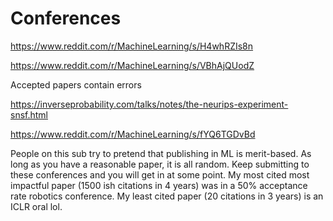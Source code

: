 # Conferences

https://www.reddit.com/r/MachineLearning/s/H4whRZIs8n

https://www.reddit.com/r/MachineLearning/s/VBhAjQUodZ

Accepted papers contain errors

https://inverseprobability.com/talks/notes/the-neurips-experiment-snsf.html

https://www.reddit.com/r/MachineLearning/s/fYQ6TGDvBd

People on this sub try to pretend that publishing in ML is merit-based. As long as you have a reasonable paper, it is all random. Keep submitting to these conferences and you will get in at some point. 
My most cited most impactful paper (1500 ish citations in 4 years) was in a 50% acceptance rate robotics conference. My least cited paper (20 citations in 3 years) is an ICLR oral lol.
